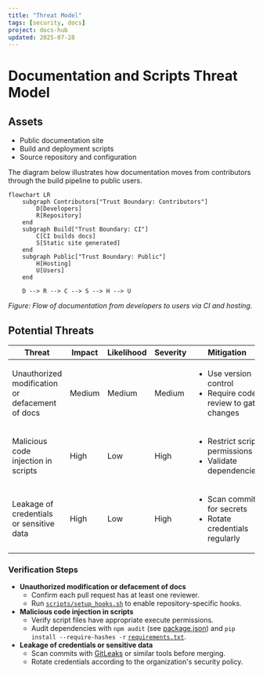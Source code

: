 ```yaml
---
title: "Threat Model"
tags: [security, docs]
project: docs-hub
updated: 2025-07-28
---
```


# Documentation and Scripts Threat Model

## Assets

- Public documentation site
- Build and deployment scripts
- Source repository and configuration

The diagram below illustrates how documentation moves from contributors through the build pipeline to public users.

```mermaid
flowchart LR
    subgraph Contributors["Trust Boundary: Contributors"]
        D[Developers]
        R[Repository]
    end
    subgraph Build["Trust Boundary: CI"]
        C[CI builds docs]
        S[Static site generated]
    end
    subgraph Public["Trust Boundary: Public"]
        H[Hosting]
        U[Users]
    end

    D --> R --> C --> S --> H --> U
```

*Figure: Flow of documentation from developers to users via CI and hosting.*

## Potential Threats


| Threat | Impact | Likelihood | Severity | Mitigation |
| --- | --- | --- | --- | --- |
| Unauthorized modification or defacement of docs | Medium | Medium | Medium | <ul><li>Use version control</li><li>Require code review to gate changes</li></ul> |
| Malicious code injection in scripts | High | Low | High | <ul><li>Restrict script permissions</li><li>Validate dependencies</li></ul> |
| Leakage of credentials or sensitive data | High | Low | High | <ul><li>Scan commits for secrets</li><li>Rotate credentials regularly</li></ul> |

### Verification Steps

- **Unauthorized modification or defacement of docs**
  - Confirm each pull request has at least one reviewer.
  - Run [`scripts/setup_hooks.sh`](../../scripts/setup_hooks.sh) to enable repository-specific hooks.
- **Malicious code injection in scripts**
  - Verify script files have appropriate execute permissions.
  - Audit dependencies with `npm audit` (see [package.json](../../package.json)) and `pip install --require-hashes -r` [`requirements.txt`](../../requirements.txt).
- **Leakage of credentials or sensitive data**
  - Scan commits with [GitLeaks](https://github.com/gitleaks/gitleaks) or similar tools before merging.
  - Rotate credentials according to the organization's security policy.

